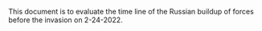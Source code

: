 This document is to evaluate the time line of the Russian buildup of forces before the invasion on 2-24-2022.